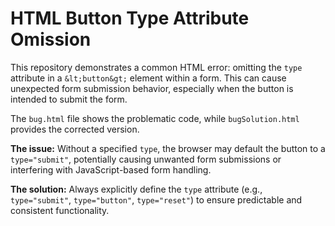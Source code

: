 # HTML Button Type Attribute Omission

This repository demonstrates a common HTML error: omitting the `type` attribute in a `&lt;button&gt;` element within a form. This can cause unexpected form submission behavior, especially when the button is intended to submit the form. 

The `bug.html` file shows the problematic code, while `bugSolution.html` provides the corrected version.

**The issue:** Without a specified `type`, the browser may default the button to a `type="submit"`, potentially causing unwanted form submissions or interfering with JavaScript-based form handling. 

**The solution:** Always explicitly define the `type` attribute (e.g., `type="submit"`, `type="button"`, `type="reset"`) to ensure predictable and consistent functionality.